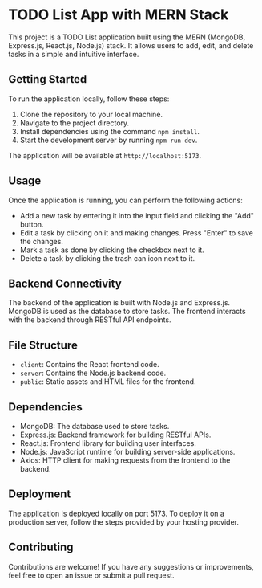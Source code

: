 # TODO List App with MERN Stack

This project is a TODO List application built using the MERN (MongoDB, Express.js, React.js, Node.js) stack. It allows users to add, edit, and delete tasks in a simple and intuitive interface.

## Getting Started

To run the application locally, follow these steps:

1. Clone the repository to your local machine.
2. Navigate to the project directory.
3. Install dependencies using the command `npm install`.
4. Start the development server by running `npm run dev`.

The application will be available at `http://localhost:5173`.

## Usage

Once the application is running, you can perform the following actions:

- Add a new task by entering it into the input field and clicking the "Add" button.
- Edit a task by clicking on it and making changes. Press "Enter" to save the changes.
- Mark a task as done by clicking the checkbox next to it.
- Delete a task by clicking the trash can icon next to it.

## Backend Connectivity

The backend of the application is built with Node.js and Express.js. MongoDB is used as the database to store tasks. The frontend interacts with the backend through RESTful API endpoints.

## File Structure

- `client`: Contains the React frontend code.
- `server`: Contains the Node.js backend code.
- `public`: Static assets and HTML files for the frontend.

## Dependencies

- MongoDB: The database used to store tasks.
- Express.js: Backend framework for building RESTful APIs.
- React.js: Frontend library for building user interfaces.
- Node.js: JavaScript runtime for building server-side applications.
- Axios: HTTP client for making requests from the frontend to the backend.

## Deployment

The application is deployed locally on port 5173. To deploy it on a production server, follow the steps provided by your hosting provider.

## Contributing

Contributions are welcome! If you have any suggestions or improvements, feel free to open an issue or submit a pull request.
